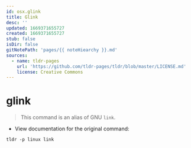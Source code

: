 ```yaml
---
id: osx.glink
title: Glink
desc: ''
updated: 1669371655727
created: 1669371655727
stub: false
isDir: false
gitNotePath: 'pages/{{ noteHiearchy }}.md'
sources:
  - name: tldr-pages
    url: 'https://github.com/tldr-pages/tldr/blob/master/LICENSE.md'
    license: Creative Commons
---
```

# glink

> This command is an alias of GNU `link`.

- View documentation for the original command:

`tldr -p linux link`

